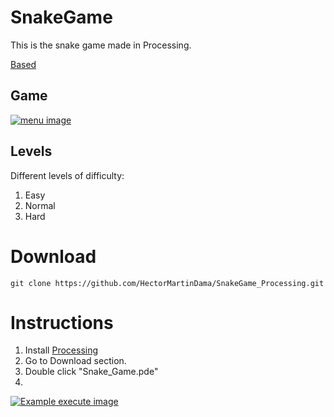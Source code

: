 # SnakeGame
This is the snake game made in Processing.

[Based](https://www.google.com/fbx?fbx=snake_arcade)

## Game
[![menu image](https://i.postimg.cc/x18DDgWr/menu.png)](https://postimg.cc/56hk854p)

## Levels
Different levels of difficulty:

1. Easy
2. Normal
3. Hard

# Download
```
git clone https://github.com/HectorMartinDama/SnakeGame_Processing.git
```
# Instructions
1. Install [Processing](https://processing.org/download)
2. Go to Download section.
3. Double click "Snake_Game.pde"
4. 
[![Example execute image](https://i.postimg.cc/C1y47LjP/execue.png)](https://postimg.cc/3yBpJhfm)
